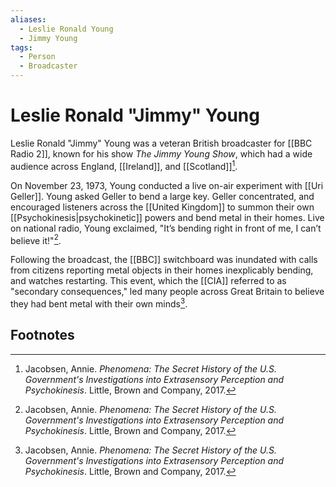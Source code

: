 ```yaml
---
aliases:
  - Leslie Ronald Young
  - Jimmy Young
tags:
  - Person
  - Broadcaster
---
```

# Leslie Ronald "Jimmy" Young

Leslie Ronald "Jimmy" Young was a veteran British broadcaster for [[BBC Radio 2]], known for his show *The Jimmy Young Show*, which had a wide audience across England, [[Ireland]], and [[Scotland]][^1].

On November 23, 1973, Young conducted a live on-air experiment with [[Uri Geller]]. Young asked Geller to bend a large key. Geller concentrated, and encouraged listeners across the [[United Kingdom]] to summon their own [[Psychokinesis|psychokinetic]] powers and bend metal in their homes. Live on national radio, Young exclaimed, "It’s bending right in front of me, I can’t believe it!"[^1].

Following the broadcast, the [[BBC]] switchboard was inundated with calls from citizens reporting metal objects in their homes inexplicably bending, and watches restarting. This event, which the [[CIA]] referred to as "secondary consequences," led many people across Great Britain to believe they had bent metal with their own minds[^1].

## Footnotes
[^1]: Jacobsen, Annie. *Phenomena: The Secret History of the U.S. Government's Investigations into Extrasensory Perception and Psychokinesis*. Little, Brown and Company, 2017.
